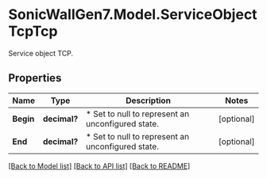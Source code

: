# SonicWallGen7.Model.ServiceObjectTcpTcp
Service object TCP.

## Properties

Name | Type | Description | Notes
------------ | ------------- | ------------- | -------------
**Begin** | **decimal?** |  * Set to null to represent an unconfigured state. | [optional] 
**End** | **decimal?** |  * Set to null to represent an unconfigured state. | [optional] 

[[Back to Model list]](../README.md#documentation-for-models) [[Back to API list]](../README.md#documentation-for-api-endpoints) [[Back to README]](../README.md)

